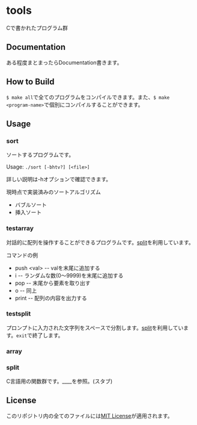 # tools
Cで書かれたプログラム群

## Documentation
ある程度まとまったらDocumentation書きます。

## How to Build
```$ make all```で全てのプログラムをコンパイルできます。また、```$ make <program-name>```で個別にコンパイルすることができます。

## Usage

### sort
ソートするプログラムです。

Usage: ```./sort [-bhtv?] [<file>]```

詳しい説明は-hオプションで確認できます。

現時点で実装済みのソートアルゴリズム
- バブルソート
- 挿入ソート

### testarray
対話的に配列を操作することができるプログラムです。[split](./split.c)を利用しています。

コマンドの例
- push \<val\> -- valを末尾に追加する
- i -- ランダムな数(0〜9999)を末尾に追加する
- pop -- 末尾から要素を取り出す
- o -- 同上
- print -- 配列の内容を出力する

### testsplit
プロンプトに入力された文字列をスペースで分割します。[split](./split.c)を利用しています。```exit```で終了します。

### array
### split
C言語用の関数群です。____を参照。(スタブ)

## License
このリポジトリ内の全てのファイルには[MIT License](./LICENSE)が適用されます。
